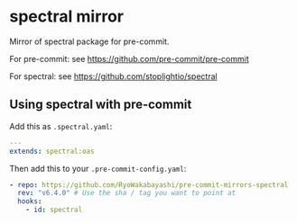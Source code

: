 # spectral mirror

Mirror of spectral package for pre-commit.

For pre-commit: see <https://github.com/pre-commit/pre-commit>

For spectral: see <https://github.com/stoplightio/spectral>

## Using spectral with pre-commit

Add this as `.spectral.yaml`:

```yml
---
extends: spectral:oas
```

Then add this to your `.pre-commit-config.yaml`:

```yml
- repo: https://github.com/RyoWakabayashi/pre-commit-mirrors-spectral
  rev: "v6.4.0" # Use the sha / tag you want to point at
  hooks:
    - id: spectral
```
